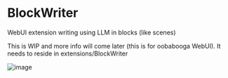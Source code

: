 # BlockWriter
WebUI extension writing using LLM in blocks (like scenes)

This is WIP and more info will come later (this is for oobabooga WebUI). It needs to reside in extensions/BlockWriter

![image](https://github.com/FartyPants/BlockWriter/assets/23346289/cff8fb2b-1338-4670-b0bd-5fa7f53e4a81)


